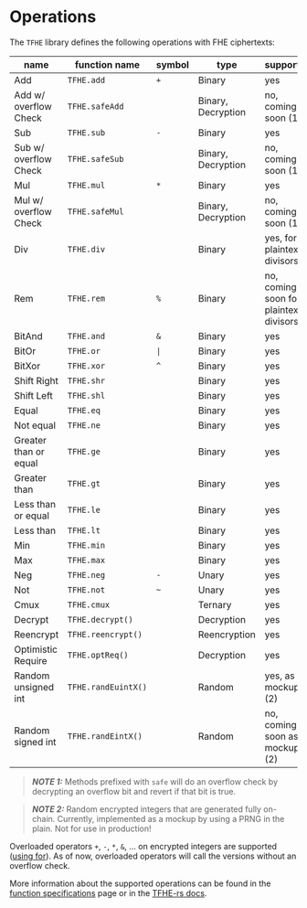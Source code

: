 # Operations

The `TFHE` library defines the following operations with FHE ciphertexts:

| name                  | function name       | symbol | type               | supported                              |
| --------------------- | ------------------- | ------ | ------------------ | -------------------------------------- |
| Add                   | `TFHE.add`          | `+`    | Binary             | yes                                    |
| Add w/ overflow Check | `TFHE.safeAdd`      |        | Binary, Decryption | no, coming soon (1)                    |
| Sub                   | `TFHE.sub`          | `-`    | Binary             | yes                                    |
| Sub w/ overflow Check | `TFHE.safeSub`      |        | Binary, Decryption | no, coming soon (1)                    |
| Mul                   | `TFHE.mul`          | `*`    | Binary             | yes                                    |
| Mul w/ overflow Check | `TFHE.safeMul`      |        | Binary, Decryption | no, coming soon (1)                    |
| Div                   | `TFHE.div`          |        | Binary             | yes, for plaintext divisors            |
| Rem                   | `TFHE.rem`          | `%`    | Binary             | no, coming soon for plaintext divisors |
| BitAnd                | `TFHE.and`          | `&`    | Binary             | yes                                    |
| BitOr                 | `TFHE.or`           | `\|`   | Binary             | yes                                    |
| BitXor                | `TFHE.xor`          | `^`    | Binary             | yes                                    |
| Shift Right           | `TFHE.shr`          |        | Binary             | yes                                    |
| Shift Left            | `TFHE.shl`          |        | Binary             | yes                                    |
| Equal                 | `TFHE.eq`           |        | Binary             | yes                                    |
| Not equal             | `TFHE.ne`           |        | Binary             | yes                                    |
| Greater than or equal | `TFHE.ge`           |        | Binary             | yes                                    |
| Greater than          | `TFHE.gt`           |        | Binary             | yes                                    |
| Less than or equal    | `TFHE.le`           |        | Binary             | yes                                    |
| Less than             | `TFHE.lt`           |        | Binary             | yes                                    |
| Min                   | `TFHE.min`          |        | Binary             | yes                                    |
| Max                   | `TFHE.max`          |        | Binary             | yes                                    |
| Neg                   | `TFHE.neg`          | `-`    | Unary              | yes                                    |
| Not                   | `TFHE.not`          | `~`    | Unary              | yes                                    |
| Cmux                  | `TFHE.cmux`         |        | Ternary            | yes                                    |
| Decrypt               | `TFHE.decrypt()`    |        | Decryption         | yes                                    |
| Reencrypt             | `TFHE.reencrypt()`  |        | Reencryption       | yes                                    |
| Optimistic Require    | `TFHE.optReq()`     |        | Decryption         | yes                                    |
| Random unsigned int   | `TFHE.randEuintX()` |        | Random             | yes, as a mockup (2)                   |
| Random signed int     | `TFHE.randEintX()`  |        | Random             | no, coming soon as a mockup (2)        |

> **_NOTE 1:_** Methods prefixed with `safe` will do an overflow check by decrypting an overflow bit and revert if that bit is true.

> **_NOTE 2:_** Random encrypted integers that are generated fully on-chain. Currently, implemented as a mockup by using a PRNG in the plain.
> Not for use in production!

Overloaded operators `+`, `-`, `*`, `&`, ... on encrypted integers are supported ([using for](https://docs.soliditylang.org/en/v0.8.19/contracts.html#using-for)). As of now, overloaded operators will call the versions without an overflow check.

More information about the supported operations can be found in the [function specifications](functions.md) page or in the [TFHE-rs docs](https://docs.zama.ai/tfhe-rs/getting-started/operations#arithmetic-operations.).
